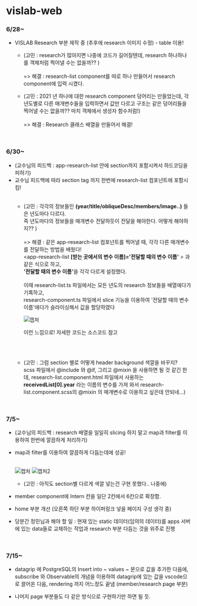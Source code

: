 # vislab-web

<h3>6/28~</h3>

- VISLAB Research 부분 제작 중 (추후에 research 이미지 수정) - table 이용!

  - (고민 : research가 많아지면 나중에 코드가 길어질텐데, research 하나하나를 객체처럼 찍어낼 수는 없을까?? )
  <br><br>=> 해결 : research-list component를 따로 하나 만들어서 research component에 입력 시켰다.

  - (고민 : 2021 년 하나에 대한 research component 덩어리는 만들었는데, 각 년도별로 다른 매개변수들을 입력하면서 값만 다르고 구조는 같은 덩어리들을 찍어낼 수는 없을까?? 마치 객체에서 생성자 함수처럼!) 
  <br><br>=> 해결 : Research 클래스 배열을 만들어서 해결!

<br>
<h3>6/30~</h3>

- (교수님의 피드백 : app-research-list 안에 section까지 포함시켜서 하드코딩을 피하기) 
- 교수님 피드백에 따라 section tag 까지 한번에 research-list 컴포넌트에 포함시킴!<br><br>
  - (고민 : 각각의 정보들인 <b>(year/title/obliqueDesc/members/image..)</b> 들은 년도마다 다르다. 
    <br>즉 년도마다의 정보들을 매개변수 전달하듯이 전달을 해야한다. 어떻게 해야하지?? ) 
    <br><br>=> 해결 : 같은 app-research-list 컴포넌트를 찍어낼 때, 각각 다른 매개변수를 전달하는 방법을 배웠다! <br>
    <app-research-list <b>[받는 곳에서의 변수 이름]='전달할 때의 변수 이름'</b> ></app-research-list> 과 같은 식으로 하고, <br><b>'전달할 때의 변수 이름'</b>을 각각 다르게 설정했다.
    <br><br>
    이때 research-list.ts 파일에서는 모든 년도의 research 정보들을 배열에다가 기록하고,
    <br>research-component.ts 파일에서 slice 기능을 이용하여 '전달할 때의 변수 이름'에다가 슬라이싱해서 값을 할당하였다
      <br>

    ![캡처](https://user-images.githubusercontent.com/59140182/123925762-2efcbf00-d9c6-11eb-9dfd-922a8ef276f0.PNG)

    이런 느낌으로! 자세한 코드는 소스코드 참고
    
     <br><br>
   - (고민 : 그럼 section 별로 어떻게 header background 색깔을 바꾸지? 
  <br>scss 파일에서 @include 와 @if, 그리고 @mixin 을 사용하면 될 것 같긴 한데, research-list.component.html 파일에서 사용하는 <b>receivedList[0].year</b> 라는 이름의 변수를 가져       와서 research-list.component.scss의 @mixin 의 매개변수로 이용하고 싶은데 안되네...)

<br>
<h3>7/5~</h3>

- (교수님의 피드백 : research 배열을 일일히 slicing 하지 말고 map과 filter를 이용하여 한번에 깔끔하게 처리하기) 
- map과 filter를 이용하여 깔끔하게 다듬는데에 성공! <br><br>
  
  ![캡처](https://user-images.githubusercontent.com/59140182/124434176-84621300-ddae-11eb-91a2-6e44d9549937.PNG)
  ![캡처2](https://user-images.githubusercontent.com/59140182/124434180-84faa980-ddae-11eb-81ee-cad9e8e80119.PNG)

    - (고민 : 아직도 section별 다르게 색깔 넣는건 구현 못했다.. 나중에)
    
- member component에 Intern 칸을 일단 2칸에서 6칸으로 확장함.
- home 부분 개선 (오른쪽 하단 부분 하이퍼링크 넣을 페이지 구성 생각 중)

- 당분간 정민님과 해야 할 일 : 현재 있는 static 데이터(임의의 데이터)를 apps 서버에 있는 data들로 교체하는 작업과 research 부분 다듬는 것을 위주로 진행

<br>
<h3>7/15~</h3>

- datagrip 에 PostgreSQL의 Insert into ~ values ~ 문으로 값을 추가한 다음에, subscribe 와 Observable의 개념을 이용하여 datagrip에 있는 값을 vscode으로 끌어온 다음, rendering 까지 어느정도 끝냄 (member/research page 부분)

- 나머지 page 부분들도 다 같은 방식으로 구현하기만 하면 될 듯.
